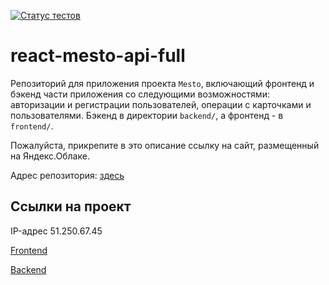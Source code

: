 [![Статус тестов](../../actions/workflows/tests.yml/badge.svg)](../../actions/workflows/tests.yml)

# react-mesto-api-full
Репозиторий для приложения проекта `Mesto`, включающий фронтенд и бэкенд части приложения со следующими возможностями: авторизации и регистрации пользователей, операции с карточками и пользователями. Бэкенд в директории `backend/`, а фронтенд - в `frontend/`. 
  
Пожалуйста, прикрепите в это описание ссылку на сайт, размещенный на Яндекс.Облаке.

Адрес репозитория: [здесь](https://github.com/ConstantineEpifanov/react-mesto-api-full-gha)

## Ссылки на проект

IP-адрес 51.250.67.45

 [Frontend](https://mesto.constantine.nomoredomains.rocks/)

 [Backend](https://mesto.constantine.nomoredomains.rocks/)
